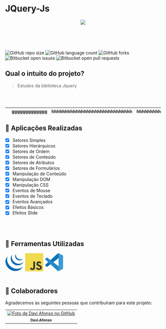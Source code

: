 # JQuery-Js
<p align="center">
   <img src="http://img.shields.io/static/v1?label=STATUS&message=EM%20DESENVOLVIMENTO&color=RED&style=for-the-badge"/>
</p>

<br>
<br>
<br>

![GitHub repo size](https://img.shields.io/github/repo-size/Daviafonso88/JQuery-js)
![GitHub language count](https://img.shields.io/github/languages/count/Daviafonso88/JQuery-js)
![GitHub forks](https://img.shields.io/github/forks/Daviafonso88/JQuery-js)
![Bitbucket open issues](https://img.shields.io/bitbucket/issues/Daviafonso88/JQuery-js)
![Bitbucket open pull requests](https://img.shields.io/bitbucket/pr-raw/Daviafonso88/JQuery-js)



## Qual o intuito do projeto?

>  Estudos da biblioteca Jquery

<br>
<br>

 || ggggggggggggg  | hhhhhhhhhhhhhhhhhhhhhhhhhhhhhh | hhhhhhhhhhhhhhhhhhhhhhhhhhhhh | hhhhhhhhhhhhhhhhhhhhhhhhhhhhhhhh |
| :---: | :---: | :---: | :---: | :---: |

## 🚀 Aplicações Realizadas 

 - [x] Setores Simples                  
 - [x] Setores Hierárquicos
 - [x] Setores de Ordem
 - [x] Setores de Conteúdo
 - [x] Setores de Atributos
 - [x] Setores de Formulários
 - [x] Manipulação de Conteúdo
 - [x] Manipulação DOM
 - [x] Manipulação CSS
 - [x] Eventos de Mouse
 - [x] Eventos de Teclado
 - [x] Eventos Avançados
 - [x] Efeitos Básicos
 - [x] Efeitos Slide

<br>
<br>

## 🔧 Ferramentas Utilizadas 

<div align=rigth>

  <img align="rigth" alt="DaviAfonso88-jquery" height="60" width="60" src="https://raw.githubusercontent.com/devicons/devicon/master/icons/jquery/jquery-original.svg">
  <img align="rigth" alt="DaviAfonso88-javascript" height="60" width="60" src="https://raw.githubusercontent.com/devicons/devicon/master/icons/javascript/javascript-original.svg">
  <img align="rigth" alt="DaviAfonso88-vscode" height="60" width="60" src="https://raw.githubusercontent.com/devicons/devicon/master/icons/vscode/vscode-original.svg">

<br>
<br>

## 🤝 Colaboradores

Agradecemos às seguintes pessoas que contribuíram para este projeto:

<table>
  <tr>
    <td align="center">
      <a href="#">
         <img src="https://avatars.githubusercontent.com/u/89953265?v=4" width="100px;" alt="Foto de Davi Afonso no GitHub"/><br>
        <sub>
          <b>Davi Afonso</b>
        </sub>
      </a>
    </td>
</table>


